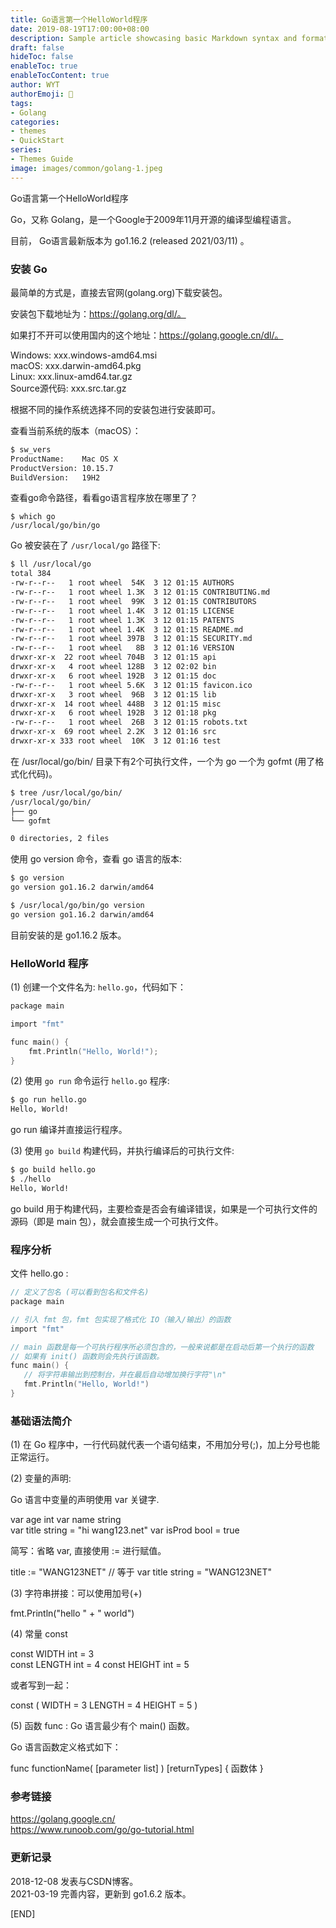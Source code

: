 ```yaml
---
title: Go语言第一个HelloWorld程序
date: 2019-08-19T17:00:00+08:00
description: Sample article showcasing basic Markdown syntax and formatting for HTML elements.
draft: false
hideToc: false
enableToc: true
enableTocContent: true
author: WYT
authorEmoji: 🧑
tags:
- Golang
categories:
- themes
- QuickStart
series:
- Themes Guide
image: images/common/golang-1.jpeg
---
```


Go语言第一个HelloWorld程序

Go，又称 Golang，是一个Google于2009年11月开源的编译型编程语言。

目前， Go语言最新版本为 go1.16.2 (released 2021/03/11) 。​

### 安装 Go

最简单的方式是，直接去官网(golang.org)下载安装包。

安装包下载地址为：https://golang.org/dl/。

如果打不开可以使用国内的这个地址：https://golang.google.cn/dl/。

Windows: xxx.windows-amd64.msi  
macOS: xxx.darwin-amd64.pkg  
Linux: xxx.linux-amd64.tar.gz  
Source源代码: xxx.src.tar.gz  

​根据不同的操作系统选择不同的​安装包进行安装即可。


查看当前系统的版本（macOS）： 

```sh
$ sw_vers                  
ProductName:	Mac OS X
ProductVersion:	10.15.7
BuildVersion:	19H2
```

查看go命令路径，看看go语言程序放在哪里了？ 

```
$ which go
/usr/local/go/bin/go
```

Go 被安装在了 `/usr/local/go` 路径下:

```sh
$ ll /usr/local/go
total 384
-rw-r--r--   1 root wheel  54K  3 12 01:15 AUTHORS
-rw-r--r--   1 root wheel 1.3K  3 12 01:15 CONTRIBUTING.md
-rw-r--r--   1 root wheel  99K  3 12 01:15 CONTRIBUTORS
-rw-r--r--   1 root wheel 1.4K  3 12 01:15 LICENSE
-rw-r--r--   1 root wheel 1.3K  3 12 01:15 PATENTS
-rw-r--r--   1 root wheel 1.4K  3 12 01:15 README.md
-rw-r--r--   1 root wheel 397B  3 12 01:15 SECURITY.md
-rw-r--r--   1 root wheel   8B  3 12 01:16 VERSION
drwxr-xr-x  22 root wheel 704B  3 12 01:15 api
drwxr-xr-x   4 root wheel 128B  3 12 02:02 bin
drwxr-xr-x   6 root wheel 192B  3 12 01:15 doc
-rw-r--r--   1 root wheel 5.6K  3 12 01:15 favicon.ico
drwxr-xr-x   3 root wheel  96B  3 12 01:15 lib
drwxr-xr-x  14 root wheel 448B  3 12 01:15 misc
drwxr-xr-x   6 root wheel 192B  3 12 01:18 pkg
-rw-r--r--   1 root wheel  26B  3 12 01:15 robots.txt
drwxr-xr-x  69 root wheel 2.2K  3 12 01:16 src
drwxr-xr-x 333 root wheel  10K  3 12 01:16 test
```

在 /usr/local/go/bin/ 目录下有2个可执行文件，一个为 go 一个为 gofmt (用了格式化代码)。

```bash
$ tree /usr/local/go/bin/
/usr/local/go/bin/
├── go
└── gofmt

0 directories, 2 files
```

使用 go version 命令，查看 go 语言的版本:

```sh
$ go version
go version go1.16.2 darwin/amd64

$ /usr/local/go/bin/go version
go version go1.16.2 darwin/amd64
```

目前安装的是 go1.16.2 版本。


### HelloWorld 程序

(1) 创建一个文件名为: `hello.go`，代码如下：

```c
package main

import "fmt"

func main() {
    fmt.Println("Hello, World!");
}
```

(2) 使用 `go run` 命令运行 `hello.go` 程序: 

```sh
$ go run hello.go 
Hello, World!
```

go run 编译并直接运行程序。

(3) 使用 `go build` 构建代码，并执行编译后的可执行文件: 

```sh
$ go build hello.go
$ ./hello 
Hello, World!
```

go build 用于构建代码，主要检查是否会有编译错误，如果是一个可执行文件的源码（即是 main 包），就会直接生成一个可执行文件。

### 程序分析

文件 hello.go : 

```c
// 定义了包名 (可以看到包名和文件名)
package main

// 引入 fmt 包，fmt 包实现了格式化 IO（输入/输出）的函数
import "fmt"

// main 函数是每一个可执行程序所必须包含的，一般来说都是在启动后第一个执行的函数
// 如果有 init() 函数则会先执行该函数。
func main() {
   // 将字符串输出到控制台，并在最后自动增加换行字符"\n"
   fmt.Println("Hello, World!")
}
```

### 基础语法简介

(1) 在 Go 程序中，一行代码就代表一个语句结束，不用加分号(;)，加上分号也能正常运行。

(2) 变量的声明:

Go 语言中变量的声明使用 var 关键字.

var age int 
var name string  
var title string = "hi wang123.net" 
var isProd bool = true 

简写：省略 var, 直接使用 := 进行赋值。

title := "WANG123NET" // 等于 var title string = "WANG123NET"

(3) 字符串拼接：可以使用加号​(+)

fmt.Println("hello " + " world")

(4) 常量 const

const WIDTH int = 3   
const LENGTH int = 4
const HEIGHT int = 5

或者写到一起： 

const (
    WIDTH = 3
    LENGTH = 4
    HEIGHT = 5
)

(5) 函数 func : Go 语言最少有个 main() 函数。

Go 语言函数定义格式如下：

func functionName( [parameter list] ) [returnTypes] {
   函数体
}


### 参考链接

https://golang.google.cn/  
https://www.runoob.com/go/go-tutorial.html  

### 更新记录

2018-12-08 发表与CSDN博客。  
2021-03-19 完善内容，更新到 go1.6.2 版本。  

[END]